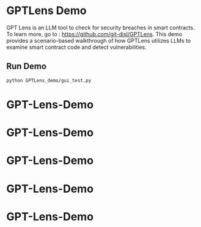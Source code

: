# GPTLens Demo


GPT Lens is an LLM tool to check for security breaches in smart contracts. To learn more, go to : https://github.com/git-disl/GPTLens. This demo provides a scenario-based walkthrough of how GPTLens utilizes LLMs to examine smart contract code and detect vulnerabilities.


## Run Demo

```
python GPTLens_demo/gui_test.py
```
# GPT-Lens-Demo
# GPT-Lens-Demo
# GPT-Lens-Demo
# GPT-Lens-Demo
# GPT-Lens-Demo
